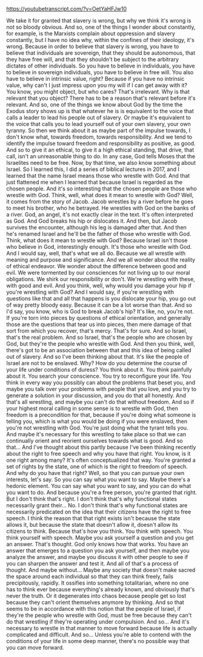 https://youtubetranscript.com/?v=OetYaHFJw10

 We take it for granted that slavery is wrong, but why we think it's wrong is not so bloody obvious. And so, one of the things I wonder about constantly, for example, is the Marxists complain about oppression and slavery constantly, but I have no idea why, within the confines of their ideology, it's wrong. Because in order to believe that slavery is wrong, you have to believe that individuals are sovereign, that they should be autonomous, that they have free will, and that they shouldn't be subject to the arbitrary dictates of other individuals. So you have to believe in individuals, you have to believe in sovereign individuals, you have to believe in free will. You also have to believe in intrinsic value, right? Because if you have no intrinsic value, why can't I just impress upon you my will if I can get away with it? You know, you might object, but who cares? That's irrelevant. Why is that relevant that you object? There has to be a reason that's relevant before it's relevant. And so, one of the things we know about God by the time the Exodus story shows up is that whatever he is is equivalent to the voice that calls a leader to lead his people out of slavery. Or maybe it's equivalent to the voice that calls you to lead yourself out of your own slavery, your own tyranny. So then we think about it as maybe part of the impulse towards, I don't know what, towards freedom, towards responsibility. And we tend to identify the impulse toward freedom and responsibility as positive, as good. And so to give it an ethical, to give it a high ethical standing, that drive, that call, isn't an unreasonable thing to do. In any case, God tells Moses that the Israelites need to be free. Now, by that time, we also know something about Israel. So I learned this, I did a series of biblical lectures in 2017, and I learned that the name Israel means those who wrestle with God. And that just flattened me when I learned that because Israel is regarded as the chosen people. And it's so interesting that the chosen people are those who wrestle with God. Think, well, what does it mean to wrestle with God? Well, it comes from the story of Jacob. Jacob wrestles by a river before he goes to meet his brother, who he betrayed. He wrestles with God on the banks of a river. God, an angel, it's not exactly clear in the text. It's often interpreted as God. And God breaks his hip or dislocates it. And then, but Jacob survives the encounter, although his leg is damaged after that. And then he's renamed Israel and he'll be the father of those who wrestle with God. Think, what does it mean to wrestle with God? Because Israel isn't those who believe in God, interestingly enough. It's those who wrestle with God. And I would say, well, that's what we all do. Because we all wrestle with meaning and purpose and significance. And we all wonder about the reality of ethical endeavor. We wonder about the difference between good and evil. We were tormented by our consciences for not living up to our moral obligations. We shirk our responsibility or don't. We're wrestling with these, with good and evil. And you think, well, why would you damage your hip if you're wrestling with God? And I would say, if you're wrestling with questions like that and all that happens is you dislocate your hip, you go out of way pretty bloody easy. Because it can be a lot worse than that. And so I'd say, you know, who is God to break Jacob's hip? It's like, no, you're not. If you're torn into pieces by questions of ethical orientation, and generally those are the questions that tear us into pieces, then mere damage of that sort from which you recover, that's mercy. That's for sure. And so Israel, that's the real problem. And so Israel, that's the people who are chosen by God, but they're the people who wrestle with God. And then you think, well, there's got to be an association between that and this idea of being called out of slavery. And so I've been thinking about that. It's like the people of Israel are not to be enslaved. Why? How do you determine the course of your life under conditions of duress? You think about it. You think painfully about it. You search your conscience. You try to reconfigure your life. You think in every way you possibly can about the problems that beset you, and maybe you talk over your problems with people that you love, and you try to generate a solution in your discussion, and you do that all honestly. And that's all wrestling, and maybe you can't do that without freedom. And so if your highest moral calling in some sense is to wrestle with God, then freedom is a precondition for that, because if you're doing what someone is telling you, which is what you would be doing if you were enslaved, then you're not wrestling with God. You're just doing what the tyrant tells you. And maybe it's necessary for this wrestling to take place so that we can continually orient and reorient ourselves towards what is good. And so that... And I've thought about this partly because I've been thinking recently about the right to free speech and why you have that right. You know, is it one right among many? It's often conceptualized that way. You're granted a set of rights by the state, one of which is the right to freedom of speech. And why do you have that right? Well, so that you can pursue your own interests, let's say. So you can say what you want to say. Maybe there's a hedonic element. You can say what you want to say, and you can do what you want to do. And because you're a free person, you're granted that right. But I don't think that's right. I don't think that's why functional states necessarily grant their... No. I don't think that's why functional states are necessarily predicated on the idea that their citizens have the right to free speech. I think the reason that that right exists isn't because the state allows it, but because the state that doesn't allow it, doesn't allow its citizens to think. Because that's how you think. You think with speech. You think yourself with speech. Maybe you ask yourself a question and you get an answer. That's thought. God only knows how that works. You have an answer that emerges to a question you ask yourself, and then maybe you analyze the answer, and maybe you discuss it with other people to see if you can sharpen the answer and test it. And all of that's a process of thought. And maybe without... Maybe any society that doesn't make sacred the space around each individual so that they can think freely, fails precipitously, rapidly. It ossifies into something totalitarian, where no one has to think ever because everything's already known, and obviously that's never the truth. Or it degenerates into chaos because people get so lost because they can't orient themselves anymore by thinking. And so that seems to be in accordance with this notion that the people of Israel, if they're the people who wrestle with God, must be free because they can't do that wrestling if they're operating under compulsion. And so... And it's necessary to wrestle in that manner to move forward because life is actually complicated and difficult. And so... Unless you're able to contend with the conditions of your life in some deep manner, there's no possible way that you can move forward.